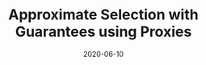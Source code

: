 ---
layout: post
title: "Approximate Selection with Guarantees using Proxies"
date: 2020-06-10
categories: paper
ref-authors: Daniel Kang*, <strong>Edward Gan*</strong>, Peter Bailis, Tatsunori Hashimoto, Matei Zaharia
ref-year: 2020
ref-journal: VLDB
ref-doi: 10.14778/3407790.3407804
ref-url: /assets/papers/supg-paper.pdf
---